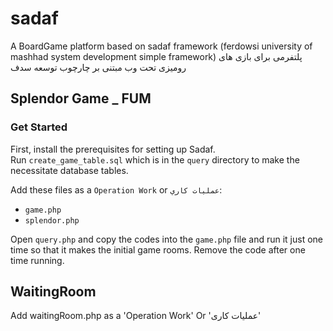 # sadaf
A BoardGame platform based on sadaf framework (ferdowsi university of mashhad system development simple framework)
پلتفرمی برای بازی های رومیزی تحت وب مبتنی بر چارچوب توسعه سدف
 
## Splendor Game _ FUM

### Get Started
 
First, install the prerequisites for setting up Sadaf.<br />
Run `create_game_table.sql` which is in the `query` directory to make the necessitate database tables.

Add these files as a `Operation Work` or `عمليات كاري`:

* `game.php`
* `splendor.php`
 
Open `query.php` and copy the codes into the `game.php` file and run it just one time so that it makes the initial game rooms. Remove the code after one time running.
## WaitingRoom
Add waitingRoom.php as a 'Operation Work' Or 'عملیات کاری'
